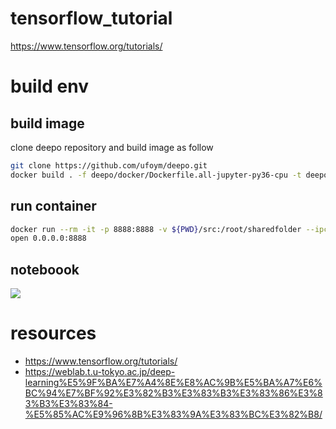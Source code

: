 # tensorflow_tutorial
https://www.tensorflow.org/tutorials/

# build env
## build image
clone deepo repository and build image as follow
```bash
git clone https://github.com/ufoym/deepo.git
docker build . -f deepo/docker/Dockerfile.all-jupyter-py36-cpu -t deepo/all:cpu
```

## run container
```bash
docker run --rm -it -p 8888:8888 -v ${PWD}/src:/root/sharedfolder --ipc=host deepo/all:cpu jupyter notebook --no-browser --ip=0.0.0.0 --allow-root --NotebookApp.token= --notebook-dir='/root'
open 0.0.0.0:8888
```

## noteboook
![](https://user-images.githubusercontent.com/24956031/50733381-00744380-11d0-11e9-82ad-812956d0fc98.png)


# resources
- https://www.tensorflow.org/tutorials/
- https://weblab.t.u-tokyo.ac.jp/deep-learning%E5%9F%BA%E7%A4%8E%E8%AC%9B%E5%BA%A7%E6%BC%94%E7%BF%92%E3%82%B3%E3%83%B3%E3%83%86%E3%83%B3%E3%83%84-%E5%85%AC%E9%96%8B%E3%83%9A%E3%83%BC%E3%82%B8/
